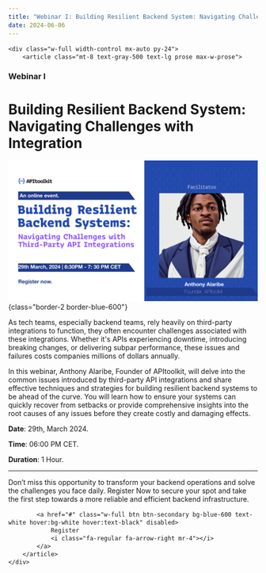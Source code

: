 ```yaml
---
title: "Webinar I: Building Resilient Backend System: Navigating Challenges with Integration"
date: 2024-06-06
---
```


```=html
<div class="w-full width-control mx-auto py-24">
    <article class="mt-8 text-gray-500 text-lg prose max-w-prose">
```

### Webinar I
# Building Resilient Backend System: Navigating Challenges with Integration

![Webinar I Banner](./banner.jpg){class="border-2 border-blue-600"}

As tech teams, especially backend teams, rely heavily on third-party integrations to function, they often encounter challenges associated with these integrations. Whether it's APIs experiencing downtime, introducing breaking changes, or delivering subpar performance, these issues and failures costs companies millions of dollars annually.


In this webinar, Anthony Alaribe, Founder of APItoolkit, will delve into the common issues introduced by third-party API integrations and share effective techniques and strategies for building resilient backend systems to be ahead of the curve. You will learn how to ensure your systems can quickly recover from setbacks or provide comprehensive insights into the root causes of any issues before they create costly and damaging effects.

**Date**: 29th, March 2024.

**Time**: 06:00 PM CET.

**Duration**: 1 Hour.

<hr />

Don’t miss this opportunity to transform your backend operations and solve the challenges you face daily. Register Now to secure your spot and take the first step towards a more reliable and efficient backend infrastructure.

```=html
        <a href="#" class="w-full btn btn-secondary bg-blue-600 text-white hover:bg-white hover:text-black" disabled>
            Register
            <i class="fa-regular fa-arrow-right mr-4"></i>
        </a>
    </article>
</div>
```